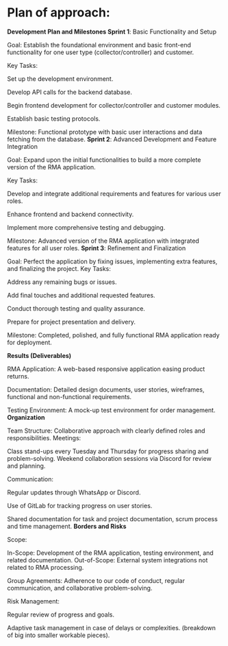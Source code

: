  # Plan of approach:

**Development Plan and Milestones Sprint 1**: Basic Functionality and Setup

Goal: Establish the foundational environment and basic front-end functionality for one user type (collector/controller) and customer.

Key Tasks:

Set up the development environment.

Develop API calls for the backend database.

Begin frontend development for collector/controller and customer modules.

Establish basic testing protocols.

Milestone: Functional prototype with basic user interactions and data fetching from the database. **Sprint 2**: Advanced Development and Feature Integration

Goal: Expand upon the initial functionalities to build a more complete version of the RMA application.

Key Tasks:

Develop and integrate additional requirements and features for various user roles.

Enhance frontend and backend connectivity.

Implement more comprehensive testing and debugging.

Milestone: Advanced version of the RMA application with integrated features for all user roles. **Sprint 3**: Refinement and Finalization

Goal: Perfect the application by fixing issues, implementing extra features, and finalizing the project. Key Tasks:

Address any remaining bugs or issues.

Add final touches and additional requested features.

Conduct thorough testing and quality assurance.

Prepare for project presentation and delivery.

Milestone: Completed, polished, and fully functional RMA application ready for deployment.

**Results (Deliverables)**

RMA Application: A web-based responsive application easing product returns.

Documentation: Detailed design documents, user stories, wireframes, functional and non-functional requirements.

Testing Environment: A mock-up test environment for order management. **Organization**

Team Structure: Collaborative approach with clearly defined roles and responsibilities. Meetings:

Class stand-ups every Tuesday and Thursday for progress sharing and problem-solving. Weekend collaboration sessions via Discord for review and planning.

Communication:

Regular updates through WhatsApp or Discord.

Use of GitLab for tracking progress on user stories.

Shared documentation for task and project documentation, scrum process and time management. **Borders and Risks**

Scope:

In-Scope: Development of the RMA application, testing environment, and related documentation. Out-of-Scope: External system integrations not related to RMA processing.

Group Agreements: Adherence to our code of conduct, regular communication, and collaborative problem-solving.

Risk Management:

Regular review of progress and goals.

Adaptive task management in case of delays or complexities. (breakdown of big into smaller workable pieces). 
